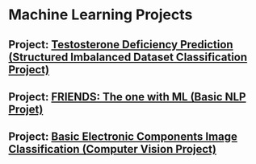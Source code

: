 # Machine Learning Projects

## Project: [Testosterone Deficiency Prediction (Structured Imbalanced Dataset Classification Project)](https://github.com/Mregojos/TDC-Project)

## Project: [FRIENDS: The one with ML (Basic NLP Projet)](https://github.com/Mregojos/FTOWML-Project)

## Project: [Basic Electronic Components Image Classification (Computer Vision Project)](https://github.com/Mregojos/BECC-Project)

 
